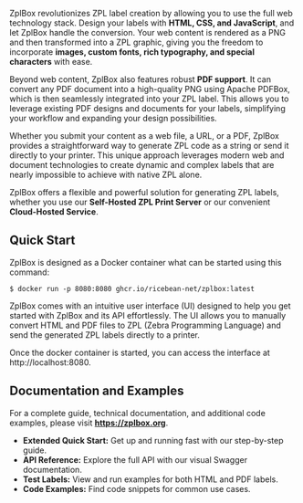 ZplBox revolutionizes ZPL label creation by allowing you to use the full web technology stack. Design your labels with 
**HTML, CSS, and JavaScript**, and let ZplBox handle the conversion. Your web content is rendered as a PNG and then transformed 
into a ZPL graphic, giving you the freedom to incorporate **images, custom fonts, rich typography, and special characters** with ease.

Beyond web content, ZplBox also features robust **PDF support**. It can convert any PDF document into a high-quality PNG using 
Apache PDFBox, which is then seamlessly integrated into your ZPL label. This allows you to leverage existing PDF designs and 
documents for your labels, simplifying your workflow and expanding your design possibilities.

Whether you submit your content as a web file, a URL, or a PDF, ZplBox provides a straightforward way to generate ZPL code 
as a string or send it directly to your printer. This unique approach leverages modern web and document technologies to create
dynamic and complex labels that are nearly impossible to achieve with native ZPL alone.

ZplBox offers a flexible and powerful solution for generating ZPL labels, whether you use our **Self-Hosted ZPL Print Server** or our convenient **Cloud-Hosted Service**.

## Quick Start
ZplBox is designed as a Docker container what can be started using this command:
```shell
$ docker run -p 8080:8080 ghcr.io/ricebean-net/zplbox:latest
```
ZplBox comes with an intuitive user interface (UI) designed to help you get started with ZplBox and its API 
effortlessly. The UI allows you to manually convert HTML and PDF files to ZPL (Zebra Programming Language) and
send the generated ZPL labels directly to a printer. 

Once the docker container is started, you can access the interface at http://localhost:8080.

## Documentation and Examples 
For a complete guide, technical documentation, and additional code examples, please visit **https://zplbox.org**.

* **Extended Quick Start:** Get up and running fast with our step-by-step guide.
* **API Reference:** Explore the full API with our visual Swagger documentation.
* **Test Labels:** View and run examples for both HTML and PDF labels.
* **Code Examples:** Find code snippets for common use cases.